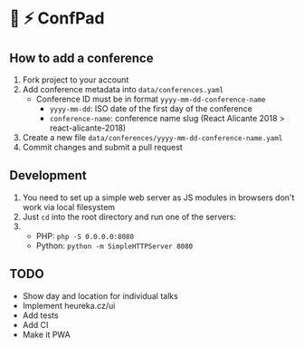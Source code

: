 # 🎤 ⚡️ ConfPad

## How to add a conference

1. Fork project to your account
2. Add conference metadata into `data/conferences.yaml`
   * Conference ID must be in format `yyyy-mm-dd-conference-name`
     * `yyyy-mm-dd`: ISO date of the first day of the conference
     * `conference-name`: conference name slug (React Alicante 2018 > react-alicante-2018)
3. Create a new file `data/conferences/yyyy-mm-dd-conference-name.yaml`
4. Commit changes and submit a pull request


## Development

1. You need to set up a simple web server as JS modules in browsers don't work via local filesystem
2. Just `cd` into the root directory and run one of the servers:
3. * PHP: `php -S 0.0.0.0:8080`
   * Python: `python -m SimpleHTTPServer 8080`

## TODO

* Show day and location for individual talks
* Implement heureka.cz/ui
* Add tests
* Add CI
* Make it PWA
